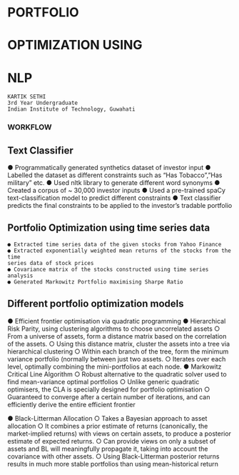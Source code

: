 # PORTFOLIO

# OPTIMIZATION USING

# NLP


```
KARTIK SETHI
3rd Year Undergraduate
Indian Institute of Technology, Guwahati
```

### WORKFLOW


## Text Classifier

● Programmatically generated synthetics dataset of investor input
● Labelled the dataset as different constraints such as “Has Tobacco”,”Has
military” etc.
● Used nltk library to generate different word synonyms
● Created a corpus of ~ 30,000 investor inputs
● Used a pre-trained spaCy text-classification model to predict different
constraints
● Text classifier predicts the final constraints to be applied to the investor’s
tradable portfolio


## Portfolio Optimization using time series data

```
● Extracted time series data of the given stocks from Yahoo Finance
● Extracted exponentially weighted mean returns of the stocks from the time
series data of stock prices
● Covariance matrix of the stocks constructed using time series analysis
● Generated Markowitz Portfolio maximising Sharpe Ratio
```

## Different portfolio optimization models

● Efficient frontier optimisation via quadratic programming
● Hierarchical Risk Parity, using clustering algorithms to choose uncorrelated
assets
○ From a universe of assets, form a distance matrix based on the correlation of the assets.
○ Using this distance matrix, cluster the assets into a tree via hierarchical clustering
○ Within each branch of the tree, form the minimum variance portfolio (normally between just
two assets.
○ Iterates over each level, optimally combining the mini-portfolios at each node.
● Markowitz Critical Line Algorithm
○ Robust alternative to the quadratic solver used to find mean-variance optimal portfolios
○ Unlike generic quadratic optimisers, the CLA is specially designed for portfolio optimisation
○ Guaranteed to converge after a certain number of iterations, and can efficiently derive the
entire efficient frontier


● Black-Litterman Allocation
○ Takes a Bayesian approach to asset allocation
○ It combines a prior estimate of returns (canonically, the market-implied returns) with views on
certain assets, to produce a posterior estimate of expected returns.
○ Can provide views on only a subset of assets and BL will meaningfully propagate it, taking into
account the covariance with other assets.
○ Using Black-Litterman posterior returns results in much more stable portfolios than using
mean-historical return



